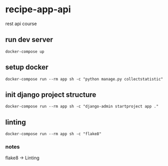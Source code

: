 # recipe-app-api
rest api course

## run dev server

    docker-compose up

## setup docker

    docker-compose run --rm app sh -c "python manage.py collectstatistic"

## init django project structure

    docker-compose run --rm app sh -c "django-admin startproject app ."

## linting

    docker-compose run --rm app sh -c "flake8"

### notes

flake8 -> Linting